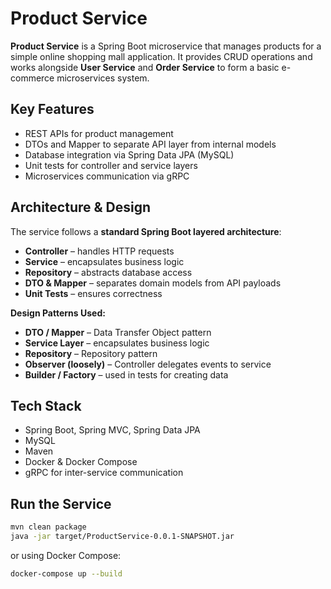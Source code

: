 # Product Service

**Product Service** is a Spring Boot microservice that manages products for a simple online shopping mall application. It provides CRUD operations and works alongside **User Service** and **Order Service** to form a basic e-commerce microservices system.

## Key Features

- REST APIs for product management
- DTOs and Mapper to separate API layer from internal models
- Database integration via Spring Data JPA (MySQL)
- Unit tests for controller and service layers
- Microservices communication via gRPC

## Architecture & Design

The service follows a **standard Spring Boot layered architecture**:

- **Controller** – handles HTTP requests
- **Service** – encapsulates business logic
- **Repository** – abstracts database access
- **DTO & Mapper** – separates domain models from API payloads
- **Unit Tests** – ensures correctness

**Design Patterns Used:**

- **DTO / Mapper** – Data Transfer Object pattern
- **Service Layer** – encapsulates business logic
- **Repository** – Repository pattern
- **Observer (loosely)** – Controller delegates events to service
- **Builder / Factory** – used in tests for creating data

## Tech Stack

- Spring Boot, Spring MVC, Spring Data JPA
- MySQL
- Maven
- Docker & Docker Compose
- gRPC for inter-service communication

## Run the Service

```bash
mvn clean package
java -jar target/ProductService-0.0.1-SNAPSHOT.jar
```

or using Docker Compose:
```bash
docker-compose up --build

